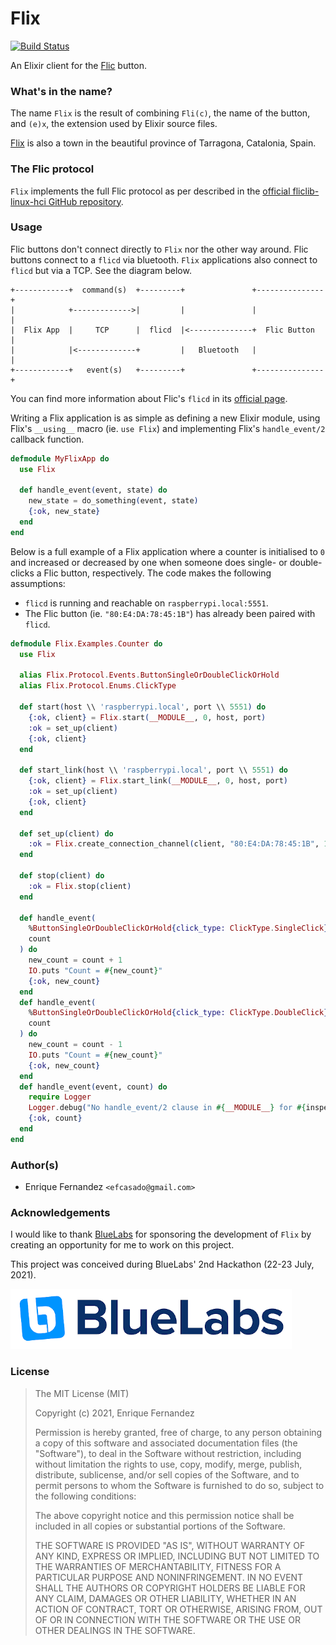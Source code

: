 # Flix

[![Build Status](https://efcasado.semaphoreci.com/badges/flix/branches/master.svg?style=shields)](https://efcasado.semaphoreci.com/projects/flix)

An Elixir client for the [Flic](https://flic.io/) button.

### What's in the name?

The name `Flix` is the result of combining `Fli(c)`, the name of the button, and
`(e)x`, the extension used by Elixir source files.

[Flix](https://en.wikipedia.org/wiki/Flix) is also a town in the beautiful
province of Tarragona, Catalonia, Spain.


### The Flic protocol

`Flix` implements the full Flic protocol as per described in the
[official fliclib-linux-hci GitHub repository](https://github.com/50ButtonsEach/fliclib-linux-hci/blob/master/ProtocolDocumentation.md).


### Usage

Flic buttons don't connect directly to `Flix` nor the other way around. Flic buttons connect
to a `flicd` via bluetooth. `Flix` applications also connect to `flicd` but via a TCP. See
the diagram below.

```
+------------+  command(s)  +---------+               +---------------+
|            +------------->|         |               |               |
|  Flix App  |     TCP      |  flicd  |<--------------+  Flic Button  |
|            |<-------------+         |   Bluetooth   |               |
+------------+   event(s)   +---------+               +---------------+
```

You can find more information about Flic's `flicd` in its
[official page](https://github.com/50ButtonsEach/fliclib-linux-hci).

Writing a Flix application is as simple as defining a new Elixir module,
using Flix's `__using__` macro (ie. `use Flix`) and implementing Flix's
`handle_event/2` callback function.

```elixir
defmodule MyFlixApp do
  use Flix

  def handle_event(event, state) do
    new_state = do_something(event, state)
    {:ok, new_state}
  end
end
```

Below is a full example of a Flix application where a counter is initialised to `0`
and increased or decreased by one when someone does single- or double-clicks a Flic
button, respectively. The code makes the following assumptions:
- `flicd` is running and reachable on `raspberrypi.local:5551`.
- The Flic button (ie. `"80:E4:DA:78:45:1B"`) has already been paired with `flicd`.

```elixir
defmodule Flix.Examples.Counter do
  use Flix

  alias Flix.Protocol.Events.ButtonSingleOrDoubleClickOrHold
  alias Flix.Protocol.Enums.ClickType

  def start(host \\ 'raspberrypi.local', port \\ 5551) do
    {:ok, client} = Flix.start(__MODULE__, 0, host, port)
    :ok = set_up(client)
    {:ok, client}
  end

  def start_link(host \\ 'raspberrypi.local', port \\ 5551) do
    {:ok, client} = Flix.start_link(__MODULE__, 0, host, port)
    :ok = set_up(client)
    {:ok, client}
  end

  def set_up(client) do
    :ok = Flix.create_connection_channel(client, "80:E4:DA:78:45:1B", 1)
  end

  def stop(client) do
    :ok = Flix.stop(client)
  end

  def handle_event(
    %ButtonSingleOrDoubleClickOrHold{click_type: ClickType.SingleClick},
    count
  ) do
    new_count = count + 1
    IO.puts "Count = #{new_count}"
    {:ok, new_count}
  end
  def handle_event(
    %ButtonSingleOrDoubleClickOrHold{click_type: ClickType.DoubleClick},
    count
  ) do
    new_count = count - 1
    IO.puts "Count = #{new_count}"
    {:ok, new_count}
  end
  def handle_event(event, count) do
    require Logger
    Logger.debug("No handle_event/2 clause in #{__MODULE__} for #{inspect(event)}")
    {:ok, count}
  end
end
```


### Author(s)

- Enrique Fernandez `<efcasado@gmail.com>`


### Acknowledgements

I would like to thank [BlueLabs](https://www.bluelabs.eu/) for sponsoring the
development of `Flix` by creating an opportunity for me to work on this project.

This project was conceived during BlueLabs' 2nd Hackathon (22-23 July, 2021).

[![BlueLabs](images/bluelabs-logo.png?raw=true "BlueLabs")](https://www.bluelabs.eu/)


### License

> The MIT License (MIT)
>
> Copyright (c) 2021, Enrique Fernandez
>
> Permission is hereby granted, free of charge, to any person obtaining a copy
> of this software and associated documentation files (the "Software"), to deal
> in the Software without restriction, including without limitation the rights
> to use, copy, modify, merge, publish, distribute, sublicense, and/or sell
> copies of the Software, and to permit persons to whom the Software is
> furnished to do so, subject to the following conditions:
>
> The above copyright notice and this permission notice shall be included in
> all copies or substantial portions of the Software.
>
> THE SOFTWARE IS PROVIDED "AS IS", WITHOUT WARRANTY OF ANY KIND, EXPRESS OR
> IMPLIED, INCLUDING BUT NOT LIMITED TO THE WARRANTIES OF MERCHANTABILITY,
> FITNESS FOR A PARTICULAR PURPOSE AND NONINFRINGEMENT. IN NO EVENT SHALL THE
> AUTHORS OR COPYRIGHT HOLDERS BE LIABLE FOR ANY CLAIM, DAMAGES OR OTHER
> LIABILITY, WHETHER IN AN ACTION OF CONTRACT, TORT OR OTHERWISE, ARISING FROM,
> OUT OF OR IN CONNECTION WITH THE SOFTWARE OR THE USE OR OTHER DEALINGS IN
> THE SOFTWARE.